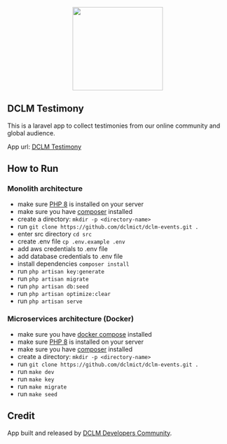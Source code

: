 <p align="center"><a href="https://dclm.org" target="_blank"><img src="https://dclmcloud.s3.amazonaws.com/img/logo.png" width="206.5" height="190"></a></p>

## DCLM Testimony

This is a laravel app to collect testimonies from our online community and global audience.

App url: [DCLM Testimony](https://testimony.dclm.org)

## How to Run
### Monolith architecture
- make sure [PHP 8](https://www.php.net/manual/en/install.php) is installed on your server
- make sure you have [composer](https://getcomposer.org/doc/00-intro.md#installation-linux-unix-macos) installed
- create a directory: `mkdir -p <directory-name>`
- run `git clone https://github.com/dclmict/dclm-events.git .`
- enter src directory `cd src`
- create .env file `cp .env.example .env`
- add aws credentials to .env file
- add database credentials to .env file
- install dependencies `composer install`
- run `php artisan key:generate`
- run `php artisan migrate`
- run `php artisan db:seed`
- run `php artisan optimize:clear`
- run `php artisan serve`

### Microservices architecture (Docker)
- make sure you have [docker compose](https://docs.docker.com/compose/install/) installed
- make sure [PHP 8](https://www.php.net/manual/en/install.php) is installed on your server
- make sure you have [composer](https://getcomposer.org/doc/00-intro.md#installation-linux-unix-macos) installed
- create a directory: `mkdir -p <directory-name>`
- run `git clone https://github.com/dclmict/dclm-events.git .`
- run `make dev`
- run `make key`
- run `make migrate`
- run `make seed`
## Credit

App built and released by [DCLM Developers Community](https://developers.dclm.org).
